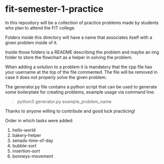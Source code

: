# fit-semester-1-practice

In this repository will be a collection of practice
problems made by students who plan to attend the FIT
college.

Folders inside this directory will have a name that
associates itself with a given problem inside of it.

Inside those folders is a README describing the problem 
and maybe an img folder to store the flowchart as a 
helper in solving the problem.

When adding a solution to a problem it is mandatory
that the cpp file has your username at the top of the
file commented. The file will be removed in case it
does not properly solve the given problem.

The generator.py file contains a python script that
can be used to generate some boilerplate for creating
problems, example usage via command line:

> python3 generator.py example_problem_name

Thanks to anyone willing to contribute and good luck
practicing!


Order in which tasks were added:
1. hello-world
2. bakery-helper
3. senads-time-of-day
4. bubble-sort
5. insertion-sort
6. bonneys-movement